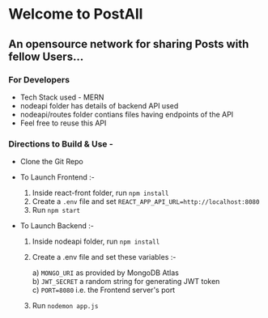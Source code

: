# Welcome to PostAll
## An opensource network for sharing Posts with fellow Users...

### For Developers
* Tech Stack used - MERN
* nodeapi folder has details of backend API used
* nodeapi/routes folder contians files having endpoints of the API
* Feel free to reuse this API

### Directions to Build & Use - 
* Clone the Git Repo
* To Launch Frontend :-

    1) Inside react-front folder, run `npm install`
    2) Create a `.env` file and set `REACT_APP_API_URL=http://localhost:8080`
    3) Run `npm start`
* To Launch Backend :-
    
    1) Inside nodeapi folder, run `npm install`
    2) Create a .env file and set these variables :-
        
        a) `MONGO_URI` as provided by MongoDB Atlas        
        b) `JWT_SECRET` a random string for generating JWT token         
        c) `PORT=8080` i.e. the Frontend server's port
    3) Run `nodemon app.js` 